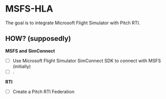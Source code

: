 # MSFS-HLA
The goal is to integrate Microsoft Flight Simulator with Pitch RTI.
## **HOW?** (supposedly)
**MSFS and SimConnect**
- [ ] Use Microsoft Flight Simulator SimConnect SDK to connect with MSFS (initially)
- [ ] .

**RTI**
- [ ] Create a Pitch RTI Federation
